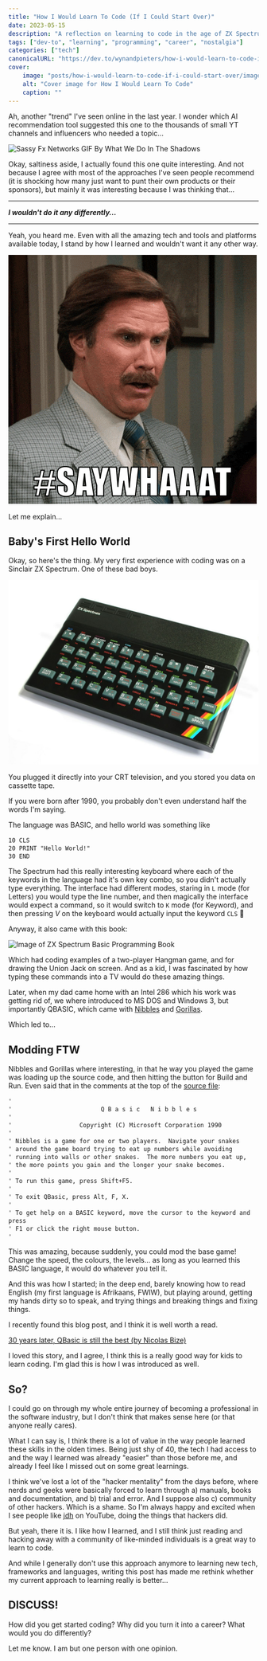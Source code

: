 ```yaml
---
title: "How I Would Learn To Code (If I Could Start Over)"
date: 2023-05-15
description: "A reflection on learning to code in the age of ZX Spectrum and BASIC, and why sometimes the old ways might be the best ways"
tags: ["dev-to", "learning", "programming", "career", "nostalgia"]
categories: ["tech"]
canonicalURL: "https://dev.to/wynandpieters/how-i-would-learn-to-code-if-i-could-start-over-4757"
cover:
    image: "posts/how-i-would-learn-to-code-if-i-could-start-over/images/banner.png"
    alt: "Cover image for How I Would Learn To Code"
    caption: ""
---
```


Ah, another "trend" I've seen online in the last year. I wonder which AI recommendation tool suggested this one to the thousands of small YT channels and influencers who needed a topic...

![Sassy Fx Networks GIF By What We Do In The Shadows](images/sassy.gif)

Okay, saltiness aside, I actually found this one quite interesting. And not because I agree with most of the approaches I've seen people recommend (it is shocking how many just want to punt their own products or their sponsors), but mainly it was interesting because I was thinking that...

---
_**I wouldn't do it any differently...**_

---

Yeah, you heard me. Even with all the amazing tech and tools and platforms available today, I stand by how I learned and wouldn't want it any other way.

![Shocked Will Ferrell GIF By Anchorman Movie](images/shocked.gif)

Let me explain...

## Baby's First Hello World

Okay, so here's the thing. My very first experience with coding was on a Sinclair ZX Spectrum. One of these bad boys.

![Image of ZX Spectrum 48k](images/spectrum.jpeg)

You plugged it directly into your CRT television, and you stored you data on cassette tape.

If you were born after 1990, you probably don't even understand half the words I'm saying.

The language was BASIC, and hello world was something like

```basic
10 CLS
20 PRINT "Hello World!"
30 END
```

The Spectrum had this really interesting keyboard where each of the keywords in the language had it's own key combo, so you didn't actually type everything. The interface had different modes, staring in `L` mode (for Letters) you would type the line number, and then magically the interface would expect a command, so it would switch to `K` mode (for Keyword), and then pressing *V* on the keyboard would actually input the keyword `CLS` 🤯

Anyway, it also came with this book:

![Image of ZX Spectrum Basic Programming Book](images/basic-book.png)

Which had coding examples of a two-player Hangman game, and for drawing the Union Jack on screen. And as a kid, I was fascinated by how typing these commands into a TV would do these amazing things.

Later, when my dad came home with an Intel 286 which his work was getting rid of, we where introduced to MS DOS and Windows 3, but importantly QBASIC, which came with [Nibbles](https://en.wikipedia.org/wiki/Nibbles_(video_game)) and [Gorillas](https://en.wikipedia.org/wiki/Gorillas_(video_game)).

Which led to...

## Modding FTW

Nibbles and Gorillas where interesting, in that he way you played the game was loading up the source code, and then hitting the button for Build and Run. Even said that in the comments at the top of the [source file](https://github.com/tangentstorm/tangentlabs/blob/master/qbasic/NIBBLES.BAS):

```basic
'
'                         Q B a s i c   N i b b l e s
'
'                   Copyright (C) Microsoft Corporation 1990
'
' Nibbles is a game for one or two players.  Navigate your snakes
' around the game board trying to eat up numbers while avoiding
' running into walls or other snakes.  The more numbers you eat up,
' the more points you gain and the longer your snake becomes.
'
' To run this game, press Shift+F5.
'
' To exit QBasic, press Alt, F, X.
'
' To get help on a BASIC keyword, move the cursor to the keyword and press
' F1 or click the right mouse button.
'
```
This was amazing, because suddenly, you could mod the base game! Change the speed, the colours, the levels... as long as you learned this BASIC language, it would do whatever you tell it.

And this was how I started; in the deep end, barely knowing how to read English (my first language is Afrikaans, FWIW), but playing around, getting my hands dirty so to speak, and trying things and breaking things and fixing things.

I recently found this blog post, and I think it is well worth a read.

[30 years later, QBasic is still the best (by Nicolas Bize)](http://www.nicolasbize.com/blog/30-years-later-qbasic-is-still-the-best/)

I loved this story, and I agree, I think this is a really good way for kids to learn coding. I'm glad this is how I was introduced as well.

## So?

I could go on through my whole entire journey of becoming a professional in the software industry, but I don't think that makes sense here (or that anyone really cares).

What I can say is, I think there is a lot of value in the way people learned these skills in the olden times. Being just shy of 40, the tech I had access to and the way I learned was already "easier" than those before me, and already I feel like I missed out on some great learnings.

I think we've lost a lot of the "hacker mentality" from the days before, where nerds and geeks were basically forced to learn through a) manuals, books and documentation, and b) trial and error. And I suppose also c) community of other hackers. Which is a shame. So I'm always happy and excited when I see people like [jdh](https://www.youtube.com/@jdh) on YouTube, doing the things that hackers did.

But yeah, there it is. I like how I learned, and I still think just reading and hacking away with a community of like-minded individuals is a great way to learn to code.

And while I generally don't use this approach anymore to learning new tech, frameworks and languages, writing this post has made me rethink whether my current approach to learning really is better...

## DISCUSS!

How did you get started coding? Why did you turn it into a career? What would you do differently?

Let me know. I am but one person with one opinion. 